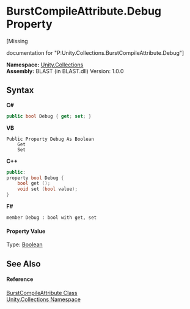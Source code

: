 # BurstCompileAttribute.Debug Property 
 

\[Missing <summary> documentation for "P:Unity.Collections.BurstCompileAttribute.Debug"\]

**Namespace:**&nbsp;<a href="52449a24-d9ed-2309-6c07-183cca6a562f">Unity.Collections</a><br />**Assembly:**&nbsp;BLAST (in BLAST.dll) Version: 1.0.0

## Syntax

**C#**<br />
``` C#
public bool Debug { get; set; }
```

**VB**<br />
``` VB
Public Property Debug As Boolean
	Get
	Set
```

**C++**<br />
``` C++
public:
property bool Debug {
	bool get ();
	void set (bool value);
}
```

**F#**<br />
``` F#
member Debug : bool with get, set

```


#### Property Value
Type: <a href="https://docs.microsoft.com/dotnet/api/system.boolean" target="_blank" rel="noopener noreferrer">Boolean</a>

## See Also


#### Reference
<a href="be3b64b1-b389-cac2-cf7e-b8e4e8b2f505">BurstCompileAttribute Class</a><br /><a href="52449a24-d9ed-2309-6c07-183cca6a562f">Unity.Collections Namespace</a><br />